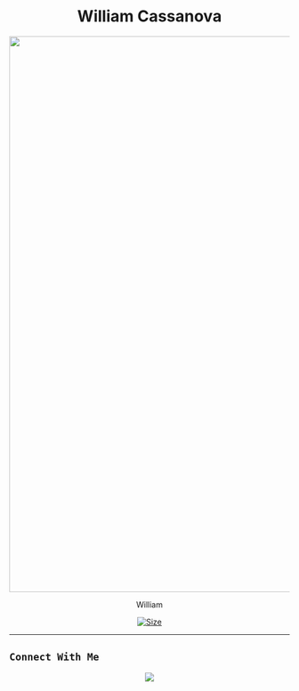<h1 align="center">William Cassanova<br></h1>
<p align="center">
  <img src="https://i.ibb.co/vHck5hF/image.jpg" width="1000" height="1000" />
</p>

<p align="center">
William
</p>

<p align="center">
<a href=""><img title="Size" src="https://img.shields.io/badge/Join-Grub-Green"></a>
</p>

------

## ```Connect With Me```
<p align="center">
<a href="https://wa.me/6283830241633"><img src="https://img.shields.io/badge/Contact William-25D366?style=for-the-badge&logo=whatsapp&logoColor=white" />
<a href="https://chat.whatsapp.com/EwwnuKzJHAcCvWne8CJGxt><img src="https://img.shields.io/badge/Join Official GC-25D366?style=for-the-badge&logo=whatsapp&logoColor=white" />
</p>
